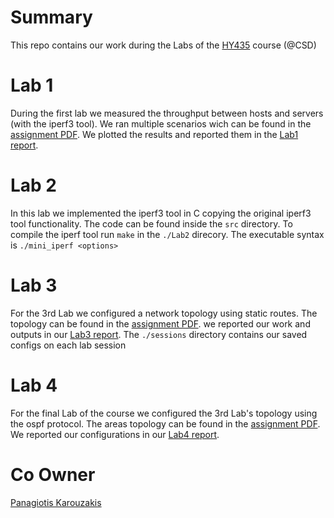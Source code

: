 # Summary
This repo contains our work during the Labs of the [HY435](https://www.csd.uoc.gr/~hy435/) course (@CSD)

# Lab 1
During the first lab we measured the throughput between hosts and servers (with the iperf3 tool). We ran multiple scenarios wich can be found in the [assignment PDF](https://github.com/papastam/HY435_Lab/blob/master/Lab1/assignment1.pdf). We plotted the results and reported them in the [Lab1 report](https://github.com/papastam/HY435_Lab/blob/master/Lab1/HY435_Lab1_Report.pdf).

# Lab 2
In this lab we implemented the iperf3 tool in C copying the original iperf3 tool functionality. The code can be found inside the `src` directory. To compile the iperf tool run `make` in the `./Lab2` direcory.
The executable syntax is ```./mini_iperf <options> ```

# Lab 3
For the 3rd Lab we configured a network topology using static routes. The topology can be found in the [assignment PDF](https://github.com/papastam/HY435_Lab/blob/master/Lab3/hy435_assignment03.pdf). we reported our work and outputs in our [Lab3 report](https://github.com/papastam/HY435_Lab/blob/master/Lab3/turnin/Report_Lab3.pdf). The `./sessions` directory contains our saved configs on each lab session

# Lab 4
For the final Lab of the course we configured the 3rd Lab's topology using the ospf protocol. The areas topology can be found in the [assignment PDF](https://github.com/papastam/HY435_Lab/blob/master/Lab4/hy435_assignment04.pdf). We reported our configurations in our [Lab4 report](https://github.com/papastam/HY435_Lab/blob/master/Lab4/turnin/Report_Lab4.pdf).

# Co Owner
[Panagiotis Karouzakis](https://github.com/karouzakisp)